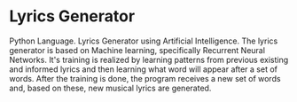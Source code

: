 # Lyrics Generator
Python Language.
Lyrics Generator using Artificial Intelligence.
The lyrics generator is based on Machine learning, specifically Recurrent Neural Networks. 
It's training is realized by learning patterns from previous existing and informed lyrics and then learning what word will appear after a set of words. 
After the training is done, the program receives a new set of words and, based on these, new musical lyrics are generated.
